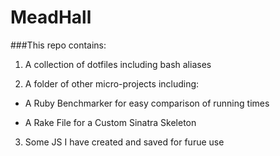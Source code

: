 MeadHall
========

###This repo contains:

1. A collection of dotfiles including bash aliases

2. A folder of other micro-projects including:

  - A Ruby Benchmarker for easy comparison of running times

  - A Rake File for a Custom Sinatra Skeleton


3. Some JS I have created and saved for furue use
